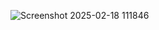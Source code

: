 ![Screenshot 2025-02-18 111846](https://github.com/user-attachments/assets/2088e4b2-4b84-4f49-9bf6-b7eb9831e5aa)
